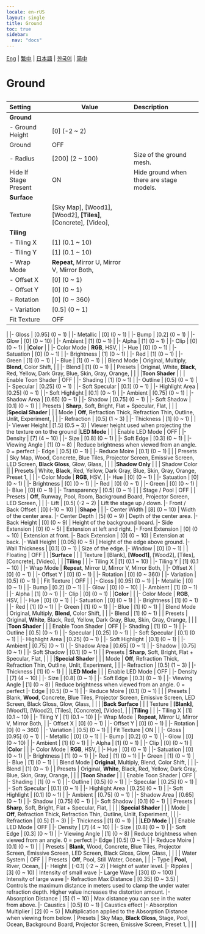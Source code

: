 ```yaml
---
locale: en-rUS
layout: single
title: Ground
toc: true
sidebar:
  nav: "docs"
---
```

[Eng](/dancexr/menu/2025.4/scene/ground) | [繁中](/tw/dancexr/menu/2025.4/scene/ground) | [日本語](/jp/dancexr/menu/2025.4/scene/ground) | [한국어](/kr/dancexr/menu/2025.4/scene/ground) | [简中](/zh/dancexr/menu/2025.4/scene/ground)

# Ground

## 

| Setting | Value | Description |
| :--- | --- | :--- |
|**Ground** | | 
|- Ground Height | [0] (-2 ~ 2) | 
| Ground | OFF | 
|- Radius | [200] (2 ~ 100) | Size of the ground mesh.
| Hide If Stage Present | ON | Hide ground when there are stage models.
|**Surface** | | 
| Texture |  [Sky Map],  [Wood1],  [Wood2],  **[Tiles]**,  [Concrete],  [Video],  |  |
|**Tiling** | | 
|- Tiling X | [1] (0.1 ~ 10) | 
|- Tiling Y | [1] (0.1 ~ 10) | 
|- Wrap Mode | **Repeat**, Mirror U, Mirror V, Mirror Both,  | 
|- Offset X | [0] (0 ~ 1) | 
|- Offset Y | [0] (0 ~ 1) | 
|- Rotation | [0] (0 ~ 360) | 
|- Variation | [0.5] (0 ~ 1) | 
| Fit Texture | OFF | 
|
|- Gloss | [0.95] (0 ~ 1) | 
|- Metallic | [0] (0 ~ 1) | 
|- Bump | [0.2] (0 ~ 1) | 
|- Glow | [0] (0 ~ 10) | 
|- Ambient | [1] (0 ~ 1) | 
|- Alpha | [1] (0 ~ 1) | 
|- Clip | [0] (0 ~ 1) | 
|**Color** | | 
|- Color Mode | **RGB**, HSV,  | 
|- Hue | [0] (0 ~ 1) | 
|- Satuation | [0] (0 ~ 1) | 
|- Brightness | [1] (0 ~ 1) | 
|- Red | [1] (0 ~ 1) | 
|- Green | [1] (0 ~ 1) | 
|- Blue | [1] (0 ~ 1) | 
| Blend Mode |  Original,  Multiply,  **Blend**,  Color Shift,  |  |
|- Blend | [1] (0 ~ 1) | 
| Presets |  Original,  White,  **Black**,  Red,  Yellow,  Dark Gray,  Blue,  Skin,  Gray,  Orange,  |  |
|
|**Toon Shader** | | 
| Enable Toon Shader | OFF | 
|- Shading | [1] (0 ~ 1) | 
|- Outline | [0.5] (0 ~ 1) | 
|- Specular | [0.25] (0 ~ 1) | 
|- Soft Specular | [0.1] (0 ~ 1) | 
|- Highlight Area | [0.25] (0 ~ 1) | 
|- Soft Highlight | [0.1] (0 ~ 1) | 
|- Ambient | [0.75] (0 ~ 1) | 
|- Shadow Area | [0.65] (0 ~ 1) | 
|- Shadow | [0.75] (0 ~ 1) | 
|- Soft Shadow | [0.1] (0 ~ 1) | 
| Presets |  **Sharp**,  Soft,  Bright,  Flat + Specular,  Flat,  |  |
|
|**Special Shader** | | 
| Mode |  **Off**,  Refraction Thick,  Refraction Thin,  Outline,  Unlit,  Experiment,  |  |
|- Refraction | [0.5] (1 ~ 3) | 
|- Thickness | [1] (0 ~ 1) | 
|
|- Viewer Height | [1.5] (0.5 ~ 3) | Viewer height used when projecting the the texture on to the ground
|**LED Mode** | | 
| Enable LED Mode | OFF | 
|- Density | [7] (4 ~ 10) | 
|- Size | [0.8] (0 ~ 1) | 
|- Soft Edge | [0.3] (0 ~ 1) | 
|- Viewing Angle | [1] (0 ~ 8) | Reduce brightness when viewed from an angle. 0 = perfect
|- Edge | [0.5] (0 ~ 1) | 
|- Reduce Moire | [0.1] (0 ~ 1) | 
|
| Presets |  Sky Map,  Wood,  Concrete,  Blue Tiles,  Projector Screen,  Emissive Screen,  LED Screen,  **Black Gloss**,  Glow,  Glass,  |  |
|
|**Shadow Only** | | 
| Shadow Color || 
| Presets |  White,  **Black**,  Red,  Yellow,  Dark Gray,  Blue,  Skin,  Gray,  Orange,  Preset 1,  |  |
|- Color Mode | **RGB**, HSV,  | 
|- Hue | [0] (0 ~ 1) | 
|- Satuation | [0] (0 ~ 1) | 
|- Brightness | [0] (0 ~ 1) | 
|- Red | [0] (0 ~ 1) | 
|- Green | [0] (0 ~ 1) | 
|- Blue | [0] (0 ~ 1) | 
|- Transparency | [0.5] (0 ~ 1) | 
|
| Stage / Pool | OFF | 
| Presets |  **Off**,  Runway,  Pool,  Room,  Background Board,  Projector Screen,  LED Screen,  |  |
|- Lift | [0.5] (-2 ~ 2) | Lift the stage up / down.
|- Front / Back Offset | [0] (-10 ~ 10) | 
|**Shape** | | 
|- Center Width | [8] (0 ~ 10) | Width of the center area.
|- Center Depth | [5] (0 ~ 9) | Depth of the center area.
|- Back Height | [0] (0 ~ 9) | Height of the background board.
|- Side Extension | [0] (0 ~ 5) | Extension at left and right.
|- Front Extension | [0] (0 ~ 10) | Extension at front.
|- Back Extension | [0] (0 ~ 10) | Extension at back.
|- Wall Height | [0.05] (0 ~ 5) | Height of the edge above ground.
|- Wall Thickness | [0.1] (0 ~ 1) | Size of the edge.
|- Window | [0] (0 ~ 1) | 
| Floating | OFF | 
|
|**Surface** | | 
| Texture |  [Blank],  **[Wood1]**,  [Wood2],  [Tiles],  [Concrete],  [Video],  |  |
|**Tiling** | | 
|- Tiling X | [1] (0.1 ~ 10) | 
|- Tiling Y | [1] (0.1 ~ 10) | 
|- Wrap Mode | **Repeat**, Mirror U, Mirror V, Mirror Both,  | 
|- Offset X | [0] (0 ~ 1) | 
|- Offset Y | [0] (0 ~ 1) | 
|- Rotation | [0] (0 ~ 360) | 
|- Variation | [0.5] (0 ~ 1) | 
| Fit Texture | OFF | 
|
|- Gloss | [0.95] (0 ~ 1) | 
|- Metallic | [0] (0 ~ 1) | 
|- Bump | [0.2] (0 ~ 1) | 
|- Glow | [0] (0 ~ 10) | 
|- Ambient | [1] (0 ~ 1) | 
|- Alpha | [1] (0 ~ 1) | 
|- Clip | [0] (0 ~ 1) | 
|**Color** | | 
|- Color Mode | **RGB**, HSV,  | 
|- Hue | [0] (0 ~ 1) | 
|- Satuation | [0] (0 ~ 1) | 
|- Brightness | [1] (0 ~ 1) | 
|- Red | [1] (0 ~ 1) | 
|- Green | [1] (0 ~ 1) | 
|- Blue | [1] (0 ~ 1) | 
| Blend Mode |  Original,  Multiply,  **Blend**,  Color Shift,  |  |
|- Blend | [1] (0 ~ 1) | 
| Presets |  Original,  **White**,  Black,  Red,  Yellow,  Dark Gray,  Blue,  Skin,  Gray,  Orange,  |  |
|
|**Toon Shader** | | 
| Enable Toon Shader | OFF | 
|- Shading | [1] (0 ~ 1) | 
|- Outline | [0.5] (0 ~ 1) | 
|- Specular | [0.25] (0 ~ 1) | 
|- Soft Specular | [0.1] (0 ~ 1) | 
|- Highlight Area | [0.25] (0 ~ 1) | 
|- Soft Highlight | [0.1] (0 ~ 1) | 
|- Ambient | [0.75] (0 ~ 1) | 
|- Shadow Area | [0.65] (0 ~ 1) | 
|- Shadow | [0.75] (0 ~ 1) | 
|- Soft Shadow | [0.1] (0 ~ 1) | 
| Presets |  **Sharp**,  Soft,  Bright,  Flat + Specular,  Flat,  |  |
|
|**Special Shader** | | 
| Mode |  **Off**,  Refraction Thick,  Refraction Thin,  Outline,  Unlit,  Experiment,  |  |
|- Refraction | [0.5] (1 ~ 3) | 
|- Thickness | [1] (0 ~ 1) | 
|
|**LED Mode** | | 
| Enable LED Mode | OFF | 
|- Density | [7] (4 ~ 10) | 
|- Size | [0.8] (0 ~ 1) | 
|- Soft Edge | [0.3] (0 ~ 1) | 
|- Viewing Angle | [1] (0 ~ 8) | Reduce brightness when viewed from an angle. 0 = perfect
|- Edge | [0.5] (0 ~ 1) | 
|- Reduce Moire | [0.1] (0 ~ 1) | 
|
| Presets |  Blank,  **Wood**,  Concrete,  Blue Tiles,  Projector Screen,  Emissive Screen,  LED Screen,  Black Gloss,  Glow,  Glass,  |  |
|
|**Back Surface** | | 
| Texture |  **[Blank]**,  [Wood1],  [Wood2],  [Tiles],  [Concrete],  [Video],  |  |
|**Tiling** | | 
|- Tiling X | [1] (0.1 ~ 10) | 
|- Tiling Y | [1] (0.1 ~ 10) | 
|- Wrap Mode | **Repeat**, Mirror U, Mirror V, Mirror Both,  | 
|- Offset X | [0] (0 ~ 1) | 
|- Offset Y | [0] (0 ~ 1) | 
|- Rotation | [0] (0 ~ 360) | 
|- Variation | [0.5] (0 ~ 1) | 
| Fit Texture | ON | 
|
|- Gloss | [0.95] (0 ~ 1) | 
|- Metallic | [0] (0 ~ 1) | 
|- Bump | [0.2] (0 ~ 1) | 
|- Glow | [0] (0 ~ 10) | 
|- Ambient | [1] (0 ~ 1) | 
|- Alpha | [1] (0 ~ 1) | 
|- Clip | [0] (0 ~ 1) | 
|**Color** | | 
|- Color Mode | **RGB**, HSV,  | 
|- Hue | [0] (0 ~ 1) | 
|- Satuation | [0] (0 ~ 1) | 
|- Brightness | [1] (0 ~ 1) | 
|- Red | [1] (0 ~ 1) | 
|- Green | [1] (0 ~ 1) | 
|- Blue | [1] (0 ~ 1) | 
| Blend Mode |  **Original**,  Multiply,  Blend,  Color Shift,  |  |
|- Blend | [1] (0 ~ 1) | 
| Presets |  Original,  **White**,  Black,  Red,  Yellow,  Dark Gray,  Blue,  Skin,  Gray,  Orange,  |  |
|
|**Toon Shader** | | 
| Enable Toon Shader | OFF | 
|- Shading | [1] (0 ~ 1) | 
|- Outline | [0.5] (0 ~ 1) | 
|- Specular | [0.25] (0 ~ 1) | 
|- Soft Specular | [0.1] (0 ~ 1) | 
|- Highlight Area | [0.25] (0 ~ 1) | 
|- Soft Highlight | [0.1] (0 ~ 1) | 
|- Ambient | [0.75] (0 ~ 1) | 
|- Shadow Area | [0.65] (0 ~ 1) | 
|- Shadow | [0.75] (0 ~ 1) | 
|- Soft Shadow | [0.1] (0 ~ 1) | 
| Presets |  **Sharp**,  Soft,  Bright,  Flat + Specular,  Flat,  |  |
|
|**Special Shader** | | 
| Mode |  **Off**,  Refraction Thick,  Refraction Thin,  Outline,  Unlit,  Experiment,  |  |
|- Refraction | [0.5] (1 ~ 3) | 
|- Thickness | [1] (0 ~ 1) | 
|
|**LED Mode** | | 
| Enable LED Mode | OFF | 
|- Density | [7] (4 ~ 10) | 
|- Size | [0.8] (0 ~ 1) | 
|- Soft Edge | [0.3] (0 ~ 1) | 
|- Viewing Angle | [1] (0 ~ 8) | Reduce brightness when viewed from an angle. 0 = perfect
|- Edge | [0.5] (0 ~ 1) | 
|- Reduce Moire | [0.1] (0 ~ 1) | 
|
| Presets |  **Blank**,  Wood,  Concrete,  Blue Tiles,  Projector Screen,  Emissive Screen,  LED Screen,  Black Gloss,  Glow,  Glass,  |  |
|
| Water System | OFF | 
| Presets |  **Off**,  Pool,  Still Water,  Ocean,  |  |
|- Type | **Pool**, River, Ocean,  | 
|- Height | [-0.1] (-2 ~ 2) | Height of water level.
|- Ripples | [3] (0 ~ 10) | Intensity of small wave
|- Large Wave | [30] (0 ~ 100) | Intensity of large wave
|- Refraction Max Distance | [0.35] (0 ~ 3.5) | Controls the maximum distance in meters used to clamp the under water refraction depth. Higher value increases the distortion amount.
|- Absorption Distance | [5] (1 ~ 10) | Max distance you can see in the water from above.
|- Caustics | [0.5] (0 ~ 1) | Caustics effect
|- Absorption Multiplier | [2] (0 ~ 5) | Multiplication applied to the Absorption Distance when viewing from below.
| Presets |  Sky Map,  **Black Gloss**,  Stage,  Pool,  Ocean,  Background Board,  Projector Screen,  Emissive Screen,  Preset 1,  |  |
|
